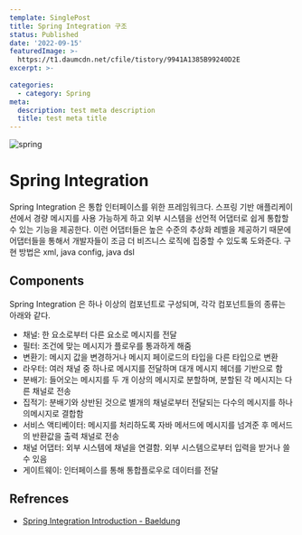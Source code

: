 ```yaml
---
template: SinglePost
title: Spring Integration 구조
status: Published
date: '2022-09-15'
featuredImage: >-
  https://t1.daumcdn.net/cfile/tistory/9941A1385B99240D2E
excerpt: >-
  
categories:
  - category: Spring
meta:
  description: test meta description
  title: test meta title
---
```


![spring](https://t1.daumcdn.net/cfile/tistory/9941A1385B99240D2E)

# Spring Integration

Spring Integration 은 통합 인터페이스를 위한 프레임워크다. 스프링 기반 애플리케이션에서 경량 메시지를 사용 가능하게 하고 외부 시스템을 선언적 어댑터로 쉽게 통합할 수 있는 기능을 제공한다. 이런 어댑터들은 높은 수준의 추상화 레벨을 제공하기 때문에 어댑터들을 통해서 개발자들이 조금 더 비즈니스 로직에 집중할 수 있도록 도와준다.
구현 방법은 xml, java config, java dsl

## Components
Spring Integration 은 하나 이상의 컴포넌트로 구성되며, 각각 컴포넌트들의 종류는 아래와 같다.

- 채널: 한 요소로부터 다른 요소로 메시지를 전달
- 필터: 조건에 맞는 메시지가 플로우를 통과하게 해줌
- 변환기: 메시지 값을 변경하거나 메시지 페이로드의 타입을 다른 타입으로 변환
- 라우터: 여러 채널 중 하나로 메시지를 전달하며 대개 메시지 헤더를 기반으로 함
- 분배기: 들어오는 메시지를 두 개 이상의 메시지로 분할하며, 분할된 각 메시지는 다른 채널로 전송
- 집적기: 분배기와 상반된 것으로 별개의 채널로부터 전달되는 다수의 메시지를 하나의메시지로 결합함
- 서비스 액티베이터: 메시지를 처리하도록 자바 메서드에 메시지를 넘겨준 후 메서드의 반환값을 출력 채널로 전송
- 채널 어댑터: 외부 시스템에 채널을 연결함. 외부 시스템으로부터 입력을 받거나 쓸 수 있음
- 게이트웨이: 인터페이스를 통해 통합플로우로 데이터를 전달




## Refrences
- [Spring Integration Introduction - Baeldung](https://www.baeldung.com/spring-integration)